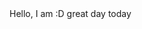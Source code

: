 
<html>

<head>
  <meta charset="utf-8">
  <meta name="viewport" content="width=device-width">
  <title>asrweb</title>
  <link href="style.css" rel="stylesheet" type="text/css" />
</head>

<body>
  Hello, I am :D
  great day today
</body>

</html>
